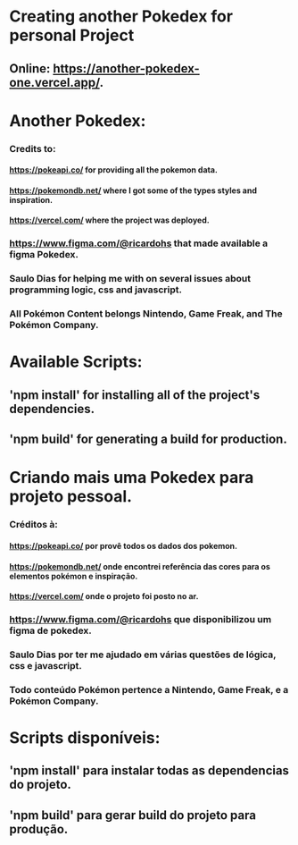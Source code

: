 # Creating another Pokedex for personal Project

## Online: https://another-pokedex-one.vercel.app/.

# Another Pokedex:

### Credits to:
#### https://pokeapi.co/ for providing all the pokemon data.
#### https://pokemondb.net/ where I got some of the types styles and inspiration.
#### https://vercel.com/ where the project was deployed.
### https://www.figma.com/@ricardohs that made available a figma Pokedex.
### Saulo Dias for helping me with on several issues about programming logic, css and javascript.
### All Pokémon Content belongs Nintendo, Game Freak, and The Pokémon Company.

# Available Scripts:

## 'npm install' for installing all of the project's dependencies.
## 'npm build' for generating a build for production.


# Criando mais uma Pokedex para projeto pessoal.

### Créditos à:
#### https://pokeapi.co/ por provê todos os dados dos pokemon.
#### https://pokemondb.net/ onde encontrei referência das cores para os elementos pokémon e inspiração.
#### https://vercel.com/ onde o projeto foi posto no ar.
### https://www.figma.com/@ricardohs que disponibilizou um figma de pokedex.
### Saulo Dias por ter me ajudado em várias questões de lógica, css e javascript.
### Todo conteúdo Pokémon pertence a Nintendo, Game Freak, e a Pokémon Company.

# Scripts disponíveis:
## 'npm install' para instalar todas as dependencias do projeto.
## 'npm build' para gerar build do projeto para produção.


